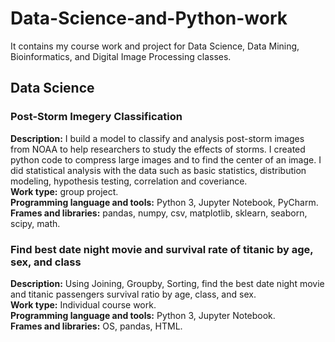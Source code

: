 # Data-Science-and-Python-work
It contains my course work and project for Data Science, Data Mining, Bioinformatics, and Digital Image Processing classes.

## Data Science
### Post-Storm Imegery Classification
**Description:** I build a model to classify and analysis post-storm images from NOAA to help researchers to study the effects of storms. I created python code to compress large images and to find the center of an image. I did statistical analysis with the data such as basic statistics, distribution modeling, hypothesis testing, correlation and coveriance.\
**Work type:** group project.\
**Programming language and tools:** Python 3, Jupyter Notebook, PyCharm.\
**Frames and libraries:** pandas, numpy, csv, matplotlib, sklearn, seaborn, scipy, math.
### Find best date night movie and survival rate of titanic by age, sex, and class
**Description:** Using Joining, Groupby, Sorting, find the best date night movie and titanic passengers survival ratio by age, class, and sex.\
**Work type:** Individual course work.\
**Programming language and tools:** Python 3, Jupyter Notebook.\
**Frames and libraries:** OS, pandas, HTML.

